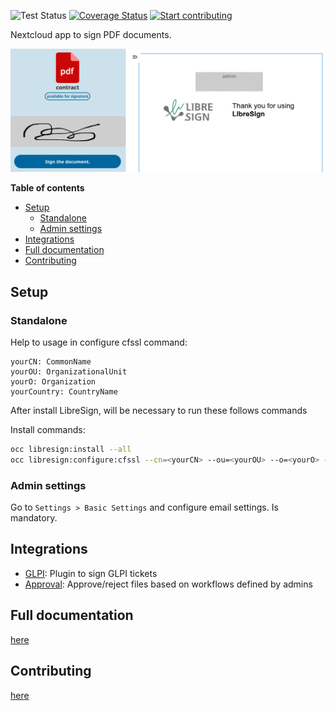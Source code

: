 ![Test Status](https://github.com/libresign/libresign/workflows/PHPUnit/badge.svg?branch=main)
[![Coverage Status](https://coveralls.io/repos/github/LibreSign/libresign/badge.svg?branch=main)](https://coveralls.io/github/LibreSign/libresign?branch=main)
[![Start contributing](https://img.shields.io/github/issues/LibreSign/libresign/good%20first%20issue?color=7057ff&label=Contribute)](https://github.com/LibreSign/libresign/issues?q=is%3Aissue+is%3Aopen+sort%3Aupdated-desc+label%3A%22good+first+issue%22)

Nextcloud app to sign PDF documents.

<img src="img/LibreSign.png" />

**Table of contents**
- [Setup](#setup)
  - [Standalone](#standalone)
  - [Admin settings](#admin-settings)
- [Integrations](#integrations)
- [Full documentation](#full-documentation)
- [Contributing](#contributing)

## Setup

### Standalone
Help to usage in configure cfssl command:
```
yourCN: CommonName
yourOU: OrganizationalUnit
yourO: Organization
yourCountry: CountryName
```
After install LibreSign, will be necessary to run these follows commands

Install commands:
```bash
occ libresign:install --all
occ libresign:configure:cfssl --cn=<yourCN> --ou=<yourOU> --o=<yourO> --c=<yourCountry>
```

### Admin settings

Go to `Settings > Basic Settings` and configure email settings. Is mandatory.

## Integrations

* [GLPI](https://github.com/LibreSign/libresign-glpi): Plugin to sign GLPI tickets
* [Approval](https://github.com/nextcloud/approval): Approve/reject files based on workflows defined by admins

## Full documentation

[here](https://libresign.github.io/)

## Contributing

[here](/CONTRIBUTING.md)
